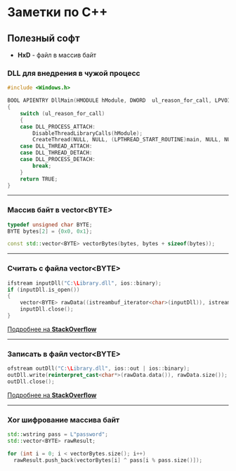# Заметки по C++

## Полезный софт
* **HxD** - файл в массив байт

### DLL для внедрения в чужой процесс
```cpp
#include <Windows.h>

BOOL APIENTRY DllMain(HMODULE hModule, DWORD  ul_reason_for_call, LPVOID lpReserved)
{
	switch (ul_reason_for_call)
	{
	case DLL_PROCESS_ATTACH:
		DisableThreadLibraryCalls(hModule);
		CreateThread(NULL, NULL, (LPTHREAD_START_ROUTINE)main, NULL, NULL, NULL);
	case DLL_THREAD_ATTACH:
	case DLL_THREAD_DETACH:
	case DLL_PROCESS_DETACH:
		break;
	}
	return TRUE;
}
```
    
***

### Массив байт в vector\<BYTE\>
```cpp
typedef unsigned char BYTE;
BYTE bytes[2] = {0x0, 0x1};

const std::vector<BYTE> vectorBytes(bytes, bytes + sizeof(bytes));
```

***

### Считать с файла vector\<BYTE\> 
```cpp 	
ifstream inputDll("C:\Library.dll", ios::binary);
if (inputDll.is_open())
{
    vector<BYTE> rawData((istreambuf_iterator<char>(inputDll)), istreambuf_iterator<char>());
    inputDll.close();
}
```
[Подробнее на **StackOverflow**](https://stackoverflow.com/questions/15138353/how-to-read-a-binary-file-into-a-vector-of-unsigned-chars)
  
***

### Записать в файл vector\<BYTE\>
```cpp
ofstream outDll("C:\Library.dll", ios::out | ios::binary);
outDll.write(reinterpret_cast<char*>(rawData.data()), rawData.size());
outDll.close();
```
[Подробнее на **StackOverflow**](https://stackoverflow.com/questions/22662728/c-writing-to-file-vector-of-byte)

***

### Xor шифрование массива байт
```cpp
std::wstring pass = L"password";
std::vector<BYTE> rawResult;

for (int i = 0; i < vectorBytes.size(); i++)
  rawResult.push_back(vectorBytes[i] ^ pass[i % pass.size()]);
```
                                         
